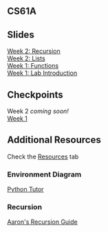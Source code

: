 ## CS61A 
## Slides
[Week 2: Recursion](https://docs.google.com/presentation/d/1B-hvO5HPiw34S5ufT046XXkt5ODg9QGnyihGzeWZfIU/edit?usp=sharing)  
[Week 2: Lists](https://docs.google.com/presentation/d/16dsgeonRhT5mk7PjcS6bn4SU4ITx6fkSd44sUfzZiCY/edit?usp=sharing)  
[Week 1: Functions](https://docs.google.com/presentation/d/11D0jETTiBHXR0SfcfOwJ6XKrEIufVom4D8DNm7Zxsfs/edit?usp=sharing)  
[Week 1: Lab Introduction](https://docs.google.com/presentation/d/1_WwyzMDFRmJ_v1YiBPMcz1USUS6MeTBI6JowVyLZYEw/edit?usp=sharing)  

## Checkpoints
Week 2 _coming soon!_  
[Week 1](https://goo.gl/forms/V7bhaXlGJ5ZvvM2q1)  

## Additional Resources
Check the [Resources](https://cs61a.org/resources.html) tab  
### Environment Diagram
[Python Tutor](http://pythontutor.com/visualize.html#mode=edit)

### Recursion
[Aaron's Recursion Guide](https://aaron_chen.gitbooks.io/divide-and-conquer/content/Heading1.html)

